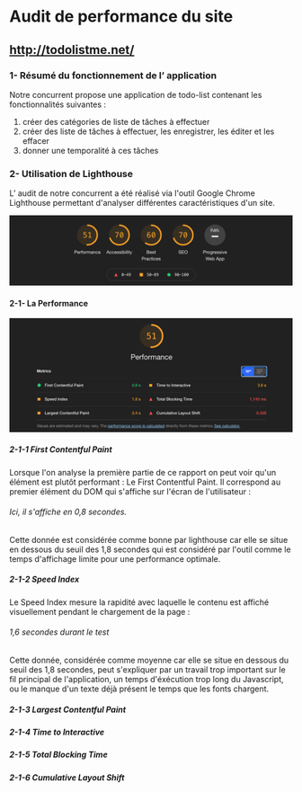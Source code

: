 # Audit de performance du site
## http://todolistme.net/

### 1- Résumé du fonctionnement de l’ application

Notre concurrent propose une application de todo-list contenant les fonctionnalités suivantes : 
1. créer des catégories de liste de tâches à effectuer
2. créer des liste de tâches à effectuer, les enregistrer, les éditer et les effacer
3. donner une temporalité à ces tâches


### 2- Utilisation de Lighthouse
L’ audit de notre concurrent a été réalisé via l'outil Google Chrome Lighthouse permettant d'analyser différentes caractéristiques d'un site.

![img](images/audit0.png)

#### 2-1- La Performance

![img](images/audit1.png)

##### 2-1-1 First Contentful Paint
Lorsque l'on analyse la première partie de ce rapport on peut voir qu'un élément est plutôt performant : Le First Contentful Paint. Il correspond au premier élément du DOM qui s'affiche sur l'écran de l'utilisateur :
###### Ici, il s'affiche en 0,8 secondes.

Cette donnée est considérée comme bonne par lighthouse car elle se situe en dessous du seuil des 1,8 secondes qui est considéré par l'outil comme le temps d'affichage limite pour une performance optimale.

##### 2-1-2 Speed Index
Le Speed Index mesure la rapidité avec laquelle le contenu est affiché visuellement pendant le chargement de la page :
###### 1,6 secondes durant le test
Cette donnée, considérée comme moyenne car elle se situe en dessous du seuil des 1,8 secondes, peut s'expliquer par un travail trop important sur  le fil principal de l'application, un temps d'éxécution trop long du Javascript, ou le manque d'un texte déjà présent le temps que les fonts chargent. 

##### 2-1-3 Largest Contentful Paint
##### 2-1-4 Time to Interactive
##### 2-1-5 Total Blocking Time
##### 2-1-6 Cumulative Layout Shift


